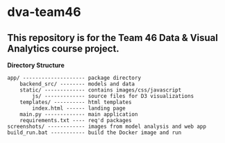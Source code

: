 # dva-team46

## This repository is for the Team 46 Data & Visual Analytics course project.

__Directory Structure__
```
app/ -------------------- package directory
    backend_src/ -------- models and data
    static/ ------------- contains images/css/javascript 
        js/ ------------- source files for D3 visualizations
    templates/ ---------- html templates
        index.html ------ landing page
    main.py ------------- main application
    requirements.txt ---- req'd packages
screenshots/ ------------ images from model analysis and web app
build_run.bat ----------- build the Docker image and run

```

